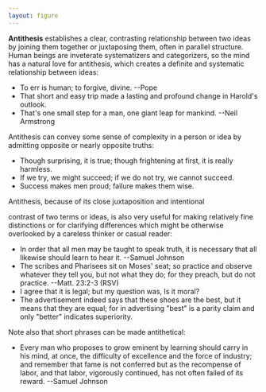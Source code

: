 ```yaml
---
layout: figure
---
```


**Antithesis** establishes a clear, contrasting relationship between two ideas by joining them together or juxtaposing them, often in parallel structure. Human beings are inveterate systematizers and categorizers, so the mind has a natural love for antithesis, which creates a definite and systematic relationship between ideas:

 - To err is human; to forgive, divine. --Pope
 - That short and easy trip made a lasting and profound change in Harold's outlook.
 - That's one small step for a man, one giant leap for mankind. --Neil Armstrong

Antithesis can convey some sense of complexity in a person or idea by admitting opposite or nearly opposite truths:

 - Though surprising, it is true; though frightening at first, it is really harmless.
 - If we try, we might succeed; if we do not try, we cannot succeed.
 - Success makes men proud; failure makes them wise.

Antithesis, because of its close juxtaposition and intentional

contrast of two terms or ideas, is also very useful for making relatively fine distinctions or for clarifying differences which might be otherwise overlooked by a careless thinker or casual reader:

 - In order that all men may be taught to speak truth, it is necessary that all likewise should learn to hear it. --Samuel Johnson
 - The scribes and Pharisees sit on Moses' seat; so practice and observe whatever they tell you, but not what they do; for they preach, but do not practice. --Matt. 23:2-3 (RSV)
 - I agree that it is legal; but my question was, Is it moral?
 - The advertisement indeed says that these shoes are the best, but it means that they are equal; for in advertising "best" is a parity claim and only "better" indicates superiority.

Note also that short phrases can be made antithetical:

 - Every man who proposes to grow eminent by learning should carry in his mind, at once, the difficulty of excellence and the force of industry; and remember that fame is not conferred but as the recompense of labor, and that labor, vigorously continued, has not often failed of its reward. --Samuel Johnson